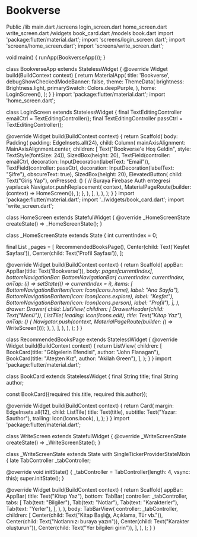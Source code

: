 # Bookverse
Public
/lib
  main.dart
  /screens
    login_screen.dart
    home_screen.dart
    write_screen.dart
  /widgets
    book_card.dart
  /models
    book.dart
import 'package:flutter/material.dart';
import 'screens/login_screen.dart';
import 'screens/home_screen.dart';
import 'screens/write_screen.dart';

void main() {
  runApp(BookverseApp());
}

class BookverseApp extends StatelessWidget {
  @override
  Widget build(BuildContext context) {
    return MaterialApp(
      title: 'Bookverse',
      debugShowCheckedModeBanner: false,
      theme: ThemeData(
        brightness: Brightness.light,
        primarySwatch: Colors.deepPurple,
      ),
      home: LoginScreen(),
    );
  }
}
import 'package:flutter/material.dart';
import 'home_screen.dart';

class LoginScreen extends StatelessWidget {
  final TextEditingController emailCtrl = TextEditingController();
  final TextEditingController passCtrl = TextEditingController();

  @override
  Widget build(BuildContext context) {
    return Scaffold(
      body: Padding(
        padding: EdgeInsets.all(24),
        child: Column(
          mainAxisAlignment: MainAxisAlignment.center,
          children: [
            Text("Bookverse'e Hoş Geldin", style: TextStyle(fontSize: 24)),
            SizedBox(height: 20),
            TextField(controller: emailCtrl, decoration: InputDecoration(labelText: "Email")),
            TextField(controller: passCtrl, decoration: InputDecoration(labelText: "Şifre"), obscureText: true),
            SizedBox(height: 20),
            ElevatedButton(
              child: Text("Giriş Yap"),
              onPressed: () {
                // Buraya Firebase Auth entegresi yapılacak
                Navigator.pushReplacement(
                  context,
                  MaterialPageRoute(builder: (context) => HomeScreen()),
                );
              },
            ),
          ],
        ),
      ),
    );
  }
}
import 'package:flutter/material.dart';
import '../widgets/book_card.dart';
import 'write_screen.dart';

class HomeScreen extends StatefulWidget {
  @override
  _HomeScreenState createState() => _HomeScreenState();
}

class _HomeScreenState extends State<HomeScreen> {
  int currentIndex = 0;

  final List<Widget> _pages = [
    RecommendedBooksPage(),
    Center(child: Text('Keşfet Sayfası')),
    Center(child: Text('Profil Sayfası')),
  ];

  @override
  Widget build(BuildContext context) {
    return Scaffold(
      appBar: AppBar(title: Text('Bookverse')),
      body: _pages[currentIndex],
      bottomNavigationBar: BottomNavigationBar(
        currentIndex: currentIndex,
        onTap: (i) => setState(() => currentIndex = i),
        items: [
          BottomNavigationBarItem(icon: Icon(Icons.home), label: "Ana Sayfa"),
          BottomNavigationBarItem(icon: Icon(Icons.explore), label: "Keşfet"),
          BottomNavigationBarItem(icon: Icon(Icons.person), label: "Profil"),
        ],
      ),
      drawer: Drawer(
        child: ListView(
          children: [
            DrawerHeader(child: Text("Menü")),
            ListTile(
              leading: Icon(Icons.edit),
              title: Text("Kitap Yaz"),
              onTap: () {
                Navigator.push(context, MaterialPageRoute(builder: (_) => WriteScreen()));
              },
            ),
          ],
        ),
      ),
    );
  }
}

class RecommendedBooksPage extends StatelessWidget {
  @override
  Widget build(BuildContext context) {
    return ListView(
      children: [
        BookCard(title: "Gölgelerin Efendisi", author: "John Flanagan"),
        BookCard(title: "Ateşten Kız", author: "Akilah Green"),
      ],
    );
  }
}
import 'package:flutter/material.dart';

class BookCard extends StatelessWidget {
  final String title;
  final String author;

  const BookCard({required this.title, required this.author});

  @override
  Widget build(BuildContext context) {
    return Card(
      margin: EdgeInsets.all(12),
      child: ListTile(
        title: Text(title),
        subtitle: Text("Yazar: $author"),
        trailing: Icon(Icons.book),
      ),
    );
  }
}
import 'package:flutter/material.dart';

class WriteScreen extends StatefulWidget {
  @override
  _WriteScreenState createState() => _WriteScreenState();
}

class _WriteScreenState extends State<WriteScreen> with SingleTickerProviderStateMixin {
  late TabController _tabController;

  @override
  void initState() {
    _tabController = TabController(length: 4, vsync: this);
    super.initState();
  }

  @override
  Widget build(BuildContext context) {
    return Scaffold(
      appBar: AppBar(
        title: Text("Kitap Yaz"),
        bottom: TabBar(
          controller: _tabController,
          tabs: [
            Tab(text: "Bilgiler"),
            Tab(text: "Notlar"),
            Tab(text: "Karakterler"),
            Tab(text: "Yerler"),
          ],
        ),
      ),
      body: TabBarView(
        controller: _tabController,
        children: [
          Center(child: Text("Kitap Başlığı, Açıklama, Tür vb.")),
          Center(child: Text("Notlarınızı buraya yazın")),
          Center(child: Text("Karakter oluşturun")),
          Center(child: Text("Yer bilgileri girin")),
        ],
      ),
    );
  }
}
